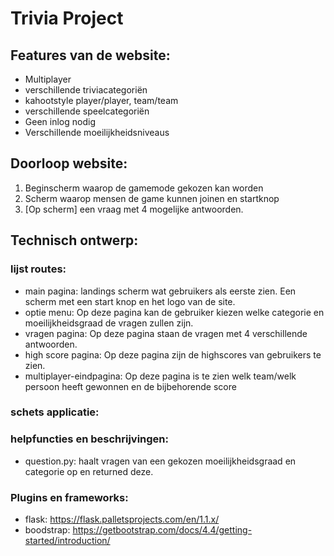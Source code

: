 #  Trivia Project
## Features van de website:
* Multiplayer
* verschillende triviacategoriën
* kahootstyle player/player, team/team
* verschillende speelcategoriën
* Geen inlog nodig
* Verschillende moeilijkheidsniveaus

## Doorloop website:
1. Beginscherm waarop de gamemode gekozen kan worden
2. Scherm waarop mensen de game kunnen joinen en startknop
3. [Op scherm] een vraag met 4 mogelijke antwoorden.

## Technisch ontwerp:
### lijst routes:
* main pagina: landings scherm wat gebruikers als eerste zien. Een scherm met een start knop en het logo van de site.
* optie menu: Op deze pagina kan de gebruiker kiezen welke categorie en moeilijkheidsgraad de vragen zullen zijn.
* vragen pagina: Op deze pagina staan de vragen met 4 verschillende antwoorden.
* high score pagina: Op deze pagina zijn de highscores van gebruikers te zien.
* multiplayer-eindpagina: Op deze pagina is te zien welk team/welk persoon heeft gewonnen en de bijbehorende score

### schets applicatie:


### helpfuncties en beschrijvingen:
* question.py: haalt vragen van een gekozen moeilijkheidsgraad en categorie op en returned deze.

### Plugins en frameworks:
* flask: https://flask.palletsprojects.com/en/1.1.x/
* boodstrap: https://getbootstrap.com/docs/4.4/getting-started/introduction/
